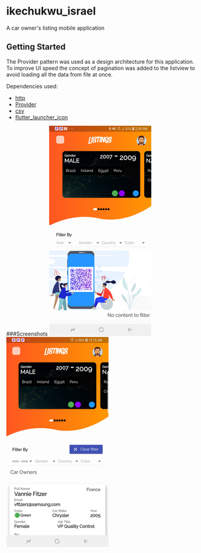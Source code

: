 # ikechukwu_israel

A car owner's listing mobile application

## Getting Started

The Provider pattern was used as a design architecture for this application. To improve UI speed the concept of pagination was added to the listview to avoid loading all the data from file at once.

Dependencies used:

- [http](https://pub.dev/packages/http)
- [Provider](https://pub.dev/packages/provider)
- [csv](https://pub.dev/packages/csv)
- [flutter_launcher_icon](https://pub.dev/packages/flutter_launcher_icons)

###Screenshots
![screenshot1](1.png) ![screenshot2](2.png)
